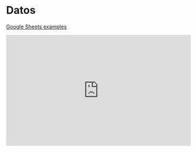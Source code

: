 Datos
=====

[Google Sheets examples](https://docs.google.com/spreadsheets/d/13D5AqfReynoDr4LsvexVrFXMW3-lcou-9YwyRjm1kpM/edit?usp=sharing)

<iframe width="500" height="300" scrolling="no" frameborder="no" src="https://fusiontables.google.com/embedviz?containerId=googft-gviz-canvas&amp;viz=GVIZ&amp;t=LINE_AGGREGATE&amp;isXyPlot=true&amp;bsize=0.0&amp;q=select+col0%2C+col2%2C+col8+from+1TM-Wj_x37aQwGNvz3wZJlz2rl_mjkw8Qu4You2YP&amp;qrs=+where+col0+%3E%3D+&amp;qre=+and+col0+%3C%3D+&amp;qe=+order+by+col0+asc&amp;uiversion=2&amp;gco_forceIFrame=true&amp;gco_hasLabelsColumn=true&amp;width=500&amp;height=300"></iframe>